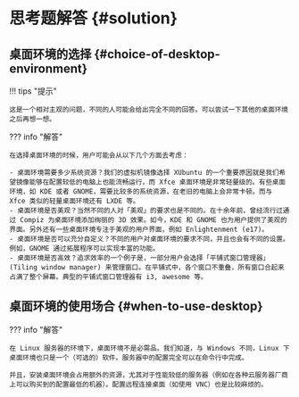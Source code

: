 # 思考题解答 {#solution}

## 桌面环境的选择 {#choice-of-desktop-environment}

!!! tips "提示"

	这是一个相对主观的问题，不同的人可能会给出完全不同的回答。可以尝试一下其他的桌面环境之后再想一想。

??? info "解答"

	在选择桌面环境的时候，用户可能会从以下几个方面去考虑：

	- 桌面环境需要多少系统资源？我们的虚拟机镜像选择 XUbuntu 的一个重要原因就是我们希望镜像能够在配置较低的电脑上也能流畅运行，而 Xfce 桌面环境是非常轻量级的。有些桌面环境，如 KDE 或者 GNOME，需要比较多的系统资源，在老旧的电脑上会非常卡顿。而与 Xfce 类似的轻量桌面环境还有 LXDE 等。
	- 桌面环境是否美观？当然不同的人对「美观」的要求也是不同的。在十余年前，曾经流行过通过 Compiz 为桌面环境添加绚丽的 3D 效果。如今，KDE 和 GNOME 也为用户提供了美观的界面。另外还有一些桌面环境专注于美观的用户界面，例如 Enlightenment (e17)。
	- 桌面环境是否可以充分自定义？不同的用户对桌面环境的要求不同，并且也会有不同的设置。例如，GNOME 通过拓展程序可以实现丰富的功能。
	- 桌面环境是否高效？追求效率的一个例子是，一部分用户会选择「平铺式窗口管理器」(Tiling window manager) 来管理窗口。在平铺式中，各个窗口不重叠，所有窗口合起来占满了整个屏幕。典型的平铺式窗口管理器有 i3, awesome 等。
	

## 桌面环境的使用场合 {#when-to-use-desktop}

??? info "解答"

	在 Linux 服务器的环境下，桌面环境不是必需品。我们知道，与 Windows 不同，Linux 下桌面环境也只是一个（可选的）软件。服务器中的配置完全可以在命令行中完成。

	并且，安装桌面环境会占用额外的资源，尤其对于性能较低的服务器（例如在各种云服务器厂商上可以购买到的配置最低的机器）。配置远程连接桌面（如使用 VNC）也是比较麻烦的。